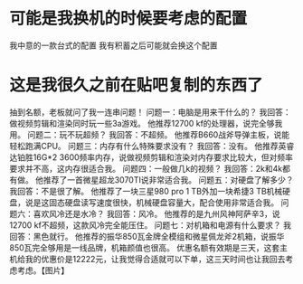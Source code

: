 # 可能是我换机的时候要考虑的配置
我中意的一款台式的配置
我有积蓄之后可能就会换这个配置

# 这是我很久之前在贴吧复制的东西了
抽到名额，老板就问了我一连串问题！
问题一：电脑是用来干什么的？
我回答：做视频剪辑和渲染同时玩一些3a游戏。
他推荐12700 kf的处理器，说完全够我用。
问题二：玩不玩超频？
我回答：不超频。
他推荐B660战斧导弹主板，说能轻松跑满CPU。
问题三：内存有什么特殊要求没有？
我回答：没有。
他推荐英睿达铂胜16G*2 3600频率内存，说做视频剪辑和渲染对内存要求比较大，但对频率要求并不高，这内存很适合我。
问题四：一般做几k的视频？
我回答：2k和4k都有做。
他推荐了一首微星超龙3070TI说非常适合我。
问题五：对硬盘了解多少？
我回答：不是很了解。
他推荐了一块三星980 pro 1 TB外加一块希捷3 TB机械硬盘，说是这固态硬盘读写速度很快，机械硬盘容量大，配合使用非常适合我。
问题六：喜欢风冷还是水冷？
我回答：风冷。
他推荐的是九州风神阿萨辛3，说12700 kf不超频，这款风冷完全能压住。
问题七：对机箱和电源有什么要求？
我回答：黑色就行。
他推荐的振华850瓦金牌全模组和微星佩龙斧2机箱，说振华850瓦完全够用是一线品牌，机箱颜值也很高。
优惠名额有效期是三天，这套主机给我的优惠价是12222元，让我觉得合适就可以下单，这三天时间也让我回去考虑考虑。【图片】